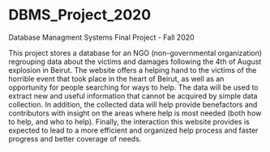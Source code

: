 # DBMS_Project_2020
 Database Managment Systems Final Project - Fall 2020
 
This project stores a database for an NGO (non-governmental organization) regrouping data about the victims and damages following the 4th of August explosion in Beirut.
The website offers a helping hand to the victims of the horrible event that took place in the heart of Beirut, as well as an opportunity for people searching for ways to help. The data will be used to extract new and useful information that cannot be acquired by simple data collection. In addition, the collected data will help provide benefactors and contributors with insight on the areas where help is most needed (both how to help, and who to help). Finally, the interaction this website provides is expected to lead to a more efficient and organized help process and faster progress and better coverage of needs.
